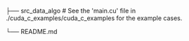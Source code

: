 ├── src_data_algo     # See the 'main.cu' file in ./cuda_c_examples/cuda_c_examples for the example cases.

└── README.md
